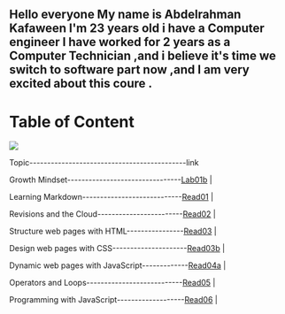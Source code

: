 ## Hello everyone My name is Abdelrahman Kafaween I'm 23 years old i have a Computer engineer I have worked for 2 years as a Computer Technician ,and i believe it's time we switch to software part now ,and  I am very excited about this coure .


# Table of Content 

![](https://contenthub-static.grammarly.com/blog/wp-content/uploads/2018/05/how-to-write-an-introduction.jpg)

 Topic--------------------------------------------link        
 
Growth Mindset--------------------------------[Lab01b](https://kafaween.github.io/reading-notes/growth )      |
 
 Learning Markdown----------------------------[Read01]( https://kafaween.github.io/reading-notes/Read:%2001%20-%20Learning%20Markdown )        |

Revisions and the Cloud------------------------[Read02](https://kafaween.github.io/reading-notes/Reflection%20and%20Discussion )           | 

Structure web pages with HTML----------------[Read03](https://kafaween.github.io/reading-notes/html_task) |

Design web pages with CSS---------------------[Read03b](https://kafaween.github.io/reading-notes/css_read) |

Dynamic web pages with JavaScript-------------[Read04a](https://kafaween.github.io/reading-notes/jsread)  |

Operators and Loops---------------------------[Read05](https://kafaween.github.io/reading-notes/jsread2)  |

Programming with JavaScript-------------------[Read06](https://kafaween.github.io/reading-notes/function-js)  |













